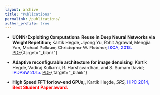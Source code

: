 ```yaml
---
layout: archive
title: "Publications"
permalink: /publications/
author_profile: true
---
```


- **UCNN: Exploiting Computational Reuse in Deep Neural Networks via Weight Repetition;** Kartik Hegde, Jiyong Yu, Rohit Agrawal, Mengjia Yan, Michael Pellauer, Christopher W. Fletcher; <span style="color:blue"> ISCA, 2018.  </span> [PDF](https://arxiv.org/pdf/1804.06508.pdf){:target="_blank"}

- **Adaptive reconfigurable architecture for image denoising;** Kartik Hegde, Vadiraj Kulkarni, R. Harshavardhan, and S. Sumam David; <span style="color:blue"> IPDPSW 2015. </span> </span> [PDF](https://ieeexplore.ieee.org/document/7284309/){:target="_blank"}

- **High Speed FFT for low-end GPUs;**, Kartik Hegde, *SRS,* <span style="color:blue"> HiPC 2014, </span> <span style="color:red"> **Best Student Paper award.** </span>

